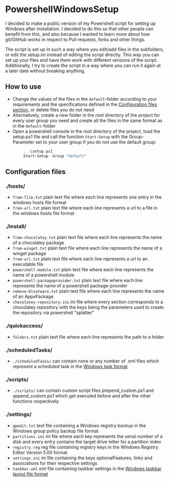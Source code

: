 # PowershellWindowsSetup
I decided to make a public version of my Powershell script for setting up Windows after installation.
I decided to do this so that other people can benefit from this, and also because I wanted to learn more about how git/GitHub works in respect to Pull requests, forks and other things.

The script is set up in such a way where you edit/add files in the subfolders, or edit the setup.ini instead of editing the script directly.
This way you can set up your files and have them work with different versions of the script.
Additionally, I try to create the script in a way where you can run it again at a later date without breaking anything.

## How to use
- Change the values of the files in the `default`-folder according to your requirements and the specifications defined in the [Configuration files section](#Configuration-files), or delete files you do not need
- Alternatively, create a new folder in the root directory of the project for every user group you need and create all the files in the same format as in the `default`-folder
- Open a powershell console in the root directory of the project, load the setup.ps1 file and call the function `Start-Setup` with the Group-Parameter set to your user group if you do not use the default group:
```Powershell      
        . .\setup.ps1
        Start-Setup -Group "default"
```
## Configuration files
### ./hosts/
- `from-file.txt` plain text file where each line represents one entry in the windows hosts file format
- `from-url.txt` plain text file where each line represents a url to a file in the windows hosts file format
### ./install/
- `from-chocolatey.txt` plain text file where each line represents the name of a chocolatey package
- `from-winget.txt` plain text file where each line represents the name of a winget package
- `from-url.txt` plain text file where each line represents a url to an executable file
- `powershell-module.txt` plain text file where each line represents the name of a powershell module
- `powershell-packageprovider.txt` plain text file where each line represents the name of a powershell package-provider
- `remove-bloatware.txt` plain text file where each line represents the name of an AppxPackage
- `chocolatey-repository.ini` ini file where every section corresponds to a chocolatey repository with the keys being the parameters used to create the repository via powershell "splatter"
### ./quickaccess/
- `folders.txt` plain text file where each line represents the path to a folder
### ./scheduledTasks/
- `./scheduledTasks/` can contain none or any number of .xml files which represent a scheduled task in the [Windows task format](http://schemas.microsoft.com/windows/2004/02/mit/task)
### ./scripts/
- `./scripts/` can contain custom script files prepend_custom.ps1 and append_custom.ps1 which get executed before and after the other functions respectively
### ./settings/
- `gpedit.txt` text file containing a Windows registry backup in the Windows group policy backup file format
- `partitions.ini` ini file where each key represents the serial number of a disk and every entry contains the target drive letter for a partition index
- `registry.reg` reg file containing registry keys in the Windows Registry Editor Version 5.00 format
- `settings.ini` ini file containing the keys optionalFeatures, links and associations for their respective settings
- `taskbar.xml` xml file containing taskbar settings in the [Windows taskbar layout file format](https://schemas.microsoft.com/Start/2014/TaskbarLayout)